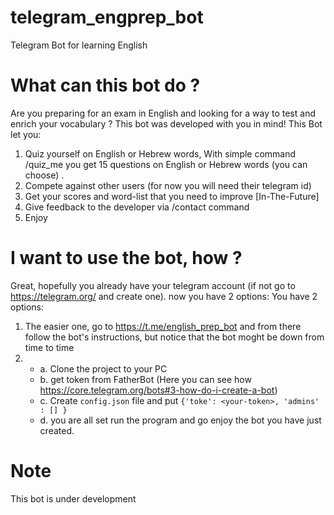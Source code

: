 # telegram_engprep_bot
Telegram Bot for learning English

# What can this bot do ?
Are you preparing for an exam in English and looking for a way to test and enrich your vocabulary ? 
This bot was developed with you in mind! 
This Bot let you:
1. Quiz yourself on English or Hebrew words, With simple command /quiz_me you get 15 questions on English or Hebrew words (you can choose) .
2. Compete against other users (for now you will need their telegram id)
3. Get your scores and word-list that you need to improve [In-The-Future]
4. Give feedback to the developer via /contact command 
5. Enjoy

# I want to use the bot, how ?
Great, hopefully you already have your telegram account (if not go to https://telegram.org/ and create one). now you have 2 options:
You have 2 options:
1. The easier one, go to https://t.me/english_prep_bot and from there follow the bot's instructions, but notice that the bot moght be down from time to time
2. - a. Clone the project to your PC
   - b. get token from FatherBot (Here you can see how https://core.telegram.org/bots#3-how-do-i-create-a-bot)
   - c. Create `config.json` file and put `{'toke': <your-token>, 'admins' : [] }` 
   - d. you are all set run the program and go enjoy the bot you have just created. 

# Note 
This bot is under development
